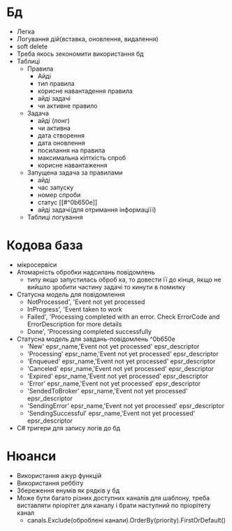 # Бд
- Легка
- Логування дій(вставка, оновлення, видалення)
- soft delete
- Треба якось зекономити використання бд
- Таблиці 
	- Правила
		- Айді
		- тип правила
		- корисне навантадення правила
		- айді задачі
		- чи активне правило
	- Задача
		- айді (лонг)
		- чи активна
		- дата створення
		- дата оновлення
		- посилання на правила
		- максимальна кілткість спроб
		- корисне навантаження
	* Запущена задача за правилами
		* айді
		* час запуску
		* номер спроби
		* статус [[#^0b650e]]
		* айді задачі(для отримання інформаціїї)
    * Таблиці логування
#  Кодова база
- мікросервіси
- Атомарність обробки надсилань повідомлень
	- типу якщо запустилась оброб ка, то довести її до кінця, якщо не вийшло зробити частину задачі то кинути в помилку
- Статусна модель для повідомлення
	- NotProcessed', 'Event not yet processed
	- InProgress', 'Event taken to work
	- Failed', 'Processing completed with an error. Check ErrorCode and ErrorDescription for more details
	- Done', 'Processing completed successfully
- Статусна модель для завдань-повідомлень ^0b650e
	- 'New' epsr_name,'Event not yet processed' epsr_descriptor
	- 'Processing' epsr_name,'Event not yet processed' epsr_descriptor
	- 'Enqueued' epsr_name,'Event not yet processed' epsr_descriptor
	- 'Canceled' epsr_name,'Event not yet processed' epsr_descriptor
	- 'Expired' epsr_name,'Event not yet processed' epsr_descriptor
	- 'Error' epsr_name,'Event not yet processed' epsr_descriptor
	- 'SendedToBroker' epsr_name,'Event not yet processed' epsr_descriptor
	- 'SendingError' epsr_name,'Event not yet processed' epsr_descriptor
	- 'SendingSuccessful' epsr_name,'Event not yet processed' epsr_descriptor
- C# тригери для запису логів до бд
# Нюанси
- Використання ажур функцій
- Використання реббіту
- Збереження енумів як рядків у бд
- Може бути багато різних доступних каналів для шаблону, треба виставляти пріорітет для каналу і брати наступний по пріорітету канал
	- canals.Exclude(оброблені канали).OrderBy(priority).FirstOrDefault()
